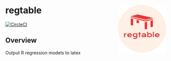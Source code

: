 # regtable <img align="right" height="150" src="man/figures/logo.png" />
<!-- badges: start -->
[![CircleCI](https://circleci.com/gh/yixinsun1216/regtable.svg?style=svg)](https://circleci.com/gh/yixinsun1216/regtable)

## Overview
Output R regression models to latex


